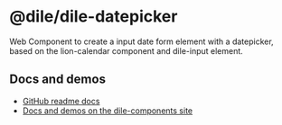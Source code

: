 # @dile/dile-datepicker

Web Component to create a input date form element with a datepicker, based on the lion-calendar component and dile-input element.

## Docs and demos

- [GitHub readme docs](https://github.com/Polydile/dile-components/blob/master/site/pages/components/dile-datepicker.rocket.md)
- [Docs and demos on the dile-components site](https://dile-components.polydile.com/components/dile-datepicker/)